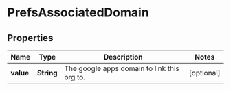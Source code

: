 # PrefsAssociatedDomain

## Properties
Name | Type | Description | Notes
------------ | ------------- | ------------- | -------------
**value** | **String** | The google apps domain to link this org to. |  [optional]
